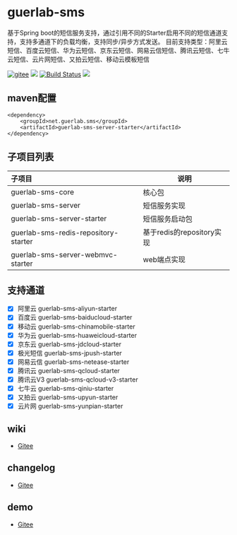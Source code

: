 # guerlab-sms

基于Spring boot的短信服务支持，通过引用不同的Starter启用不同的短信通道支持，支持多通道下的负载均衡，支持同步/异步方式发送。
目前支持类型：阿里云短信、百度云短信、华为云短信、京东云短信、网易云信短信、腾讯云短信、七牛云短信、云片网短信、又拍云短信、移动云模板短信

[![gitee](https://gitee.com/guerlab_net/guerlab-sms/badge/star.svg)](https://gitee.com/guerlab_net/guerlab-sms)
![](https://img.shields.io/maven-central/v/net.guerlab.sms/guerlab-sms-server-starter.svg)
[![Build Status](https://travis-ci.org/guerlab-net/guerlab-sms.svg?branch=master)](https://travis-ci.org/guerlab-net/guerlab-sms)
![](https://img.shields.io/badge/LICENSE-LGPL--3.0-brightgreen.svg)

## maven配置

```
<dependency>
	<groupId>net.guerlab.sms</groupId>
	<artifactId>guerlab-sms-server-starter</artifactId>
</dependency>
```

## 子项目列表

| 子项目                               | 说明                   |
| :------------------------------------- |----------------------|
| guerlab-sms-core                     | 核心包                  |
| guerlab-sms-server                   | 短信服务实现               |
| guerlab-sms-server-starter           | 短信服务启动包              |
| guerlab-sms-redis-repository-starter | 基于redis的repository实现 |
| guerlab-sms-server-webmvc-starter | web端点实现              |

## 支持通道

- [X]  阿里云 guerlab-sms-aliyun-starter
- [X]  百度云 guerlab-sms-baiducloud-starter
- [X]  移动云 guerlab-sms-chinamobile-starter
- [X]  华为云 guerlab-sms-huaweicloud-starter
- [X]  京东云 guerlab-sms-jdcloud-starter
- [X]  极光短信 guerlab-sms-jpush-starter
- [X]  网易云信 guerlab-sms-netease-starter
- [X]  腾讯云 guerlab-sms-qcloud-starter
- [X]  腾讯云V3 guerlab-sms-qcloud-v3-starter
- [X]  七牛云 guerlab-sms-qiniu-starter
- [X]  又拍云 guerlab-sms-upyun-starter
- [X]  云片网 guerlab-sms-yunpian-starter

## wiki

- [Gitee](https://gitee.com/guerlab_net/guerlab-sms/wikis/pages)

## changelog

- [Gitee](https://gitee.com/guerlab_net/guerlab-sms/wikis/pages)

## demo

- [Gitee](https://gitee.com/guerlab_net/guerlab-sms-demo)
